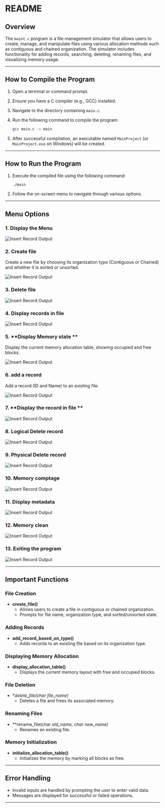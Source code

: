 # README 
## Overview
The `maint.c` program is a file management simulator that allows users to create, manage, and manipulate files using various allocation methods such as contiguous and chained organization. The simulator includes functionality for adding records, searching, deleting, renaming files, and visualizing memory usage.

---

## How to Compile the Program

1. Open a terminal or command prompt.
2. Ensure you have a C compiler (e.g., GCC) installed.
3. Navigate to the directory containing `main.c`.
4. Run the following command to compile the program:

   ```bash
   gcc main.c -o main
   ```

5. After successful compilation, an executable named `MainProject` (or `MainProject.exe` on Windows) will be created.

---

## How to Run the Program

1. Execute the compiled file using the following command:

   ```bash
   ./main
   ```

2. Follow the on-screen menu to navigate through various options.

---

## Menu Options

### 1. **Display the Menu**

![Insert Record Output](https://media.discordapp.net/attachments/1300606745382617118/1327375358458204231/Screenshot_2025-01-10_213138.png?ex=6782d622&is=678184a2&hm=3f1cebe8f9e99bd27a52110fcc423d9eab74eb028b7c3cd60ec661a71baf594d&=&format=webp&quality=lossless&width=854&height=374)

### 2. **Create file**
   Create a new file by choosing its organization type (Contiguous or Chained) and whether it is sorted or unsorted.

![Insert Record Output](https://media.discordapp.net/attachments/1300606745382617118/1327375649450758165/Screenshot_2025-01-10_213217.png?ex=6782d668&is=678184e8&hm=fe5068b93083a5cad51cdceb024fa6085ce6f3399717be218c9c9132571cd7dd&=&format=webp&quality=lossless&width=627&height=244)


### 3. **Delete file**
  

   ![Insert Record Output](https://media.discordapp.net/attachments/1300606745382617118/1327380163737944074/Screenshot_2025-01-10_215434.png?ex=6782da9c&is=6781891c&hm=a182f90a6288f719a22cad43699c6d2a6053754cb3ed56df0a0e8d141e45d21b&=&format=webp&quality=lossless&width=615&height=374)


### 4. **Display records in file**
 

 ![Insert Record Output](https://media.discordapp.net/attachments/1300606745382617118/1327376503859580998/Screenshot_2025-01-10_213445.png?ex=6782d733&is=678185b3&hm=acfa1a61108de1a99efcb6dd3722f70444f6a2ade4d6cce6e8f0b7da8c4705e8&=&format=webp&quality=lossless&width=627&height=216)


### 5. **Display Memory state **
   Display the current memory allocation table, showing occupied and free blocks.

  ![Insert Record Output](https://media.discordapp.net/attachments/1300606745382617118/1327375945006321664/Screenshot_2025-01-10_213324.png?ex=6782d6ae&is=6781852e&hm=6aacede79e6c552025d327a33a50649f3fc412156001fb9bac004ea02da31812&=&format=webp&quality=lossless&width=635&height=374)


### 6. **add a record**
   Add a record (ID and Name) to an existing file.
   
![Insert Record Output](https://media.discordapp.net/attachments/1300606745382617118/1327376180743245986/Screenshot_2025-01-10_213406.png?ex=6782d6e6&is=67818566&hm=d461ad7a1b677e1e340baf9d9056c46ca70d85e2c49862a5ff8c90170b58db19&=&format=webp&quality=lossless&width=523&height=168)


### 7. **Display the record in file **
   
   ![Insert Record Output](https://media.discordapp.net/attachments/1300606745382617118/1327376503859580998/Screenshot_2025-01-10_213445.png?ex=6782d733&is=678185b3&hm=acfa1a61108de1a99efcb6dd3722f70444f6a2ade4d6cce6e8f0b7da8c4705e8&=&format=webp&quality=lossless&width=627&height=216)


### 8. **Logical Delete record**

   ![Insert Record Output](https://media.discordapp.net/attachments/1300606745382617118/1327377117276541018/Screenshot_2025-01-10_214206.png?ex=6782d7c6&is=67818646&hm=745049bb5af3a44ea927a83e27543b8a9f46d1b2fe6c00058b4c1b43eab2cb0a&=&format=webp&quality=lossless&width=799&height=216)


### 9. **Physical Delete record**

   ![Insert Record Output](https://media.discordapp.net/attachments/1300606745382617118/1327377117276541018/Screenshot_2025-01-10_214206.png?ex=6782d7c6&is=67818646&hm=745049bb5af3a44ea927a83e27543b8a9f46d1b2fe6c00058b4c1b43eab2cb0a&=&format=webp&quality=lossless&width=799&height=216)


### 10. **Memory comptage**
 
  ![Insert Record Output](https://media.discordapp.net/attachments/1300606745382617118/1327380529045176410/Screenshot_2025-01-10_215526.png?ex=6782daf3&is=67818973&hm=d9c7243e84d922c310528384e8fc633f70e2ce69b396e7c0e368ccc5db027e28&=&format=webp&quality=lossless&width=702&height=374)


### 11. **Display metadata**
 
![Insert Record Output](https://media.discordapp.net/attachments/1300606745382617118/1327379675240202260/Screenshot_2025-01-10_215223.png?ex=6782da28&is=678188a8&hm=fc32d583da3f24f199d18d607c67242237c72c00a672886a2ae3bdf751ad5bbb&=&format=webp&quality=lossless&width=675&height=240)




### 12. **Memory clean**
   

   ![Insert Record Output](https://media.discordapp.net/attachments/1300606745382617118/1327380943391952936/Screenshot_2025-01-10_215655.png?ex=6782db56&is=678189d6&hm=ba0f8bdec81896915c7fad2b6bd1d5efb8d21c63c3e653e8c61cadf078c3ba2f&=&format=webp&quality=lossless&width=650&height=374)





### 13. **Exiting the program**

![Insert Record Output](https://media.discordapp.net/attachments/1300606745382617118/1327381003110584400/Screenshot_2025-01-10_215723.png?ex=6782db64&is=678189e4&hm=3d095006166b89b0a9639cf770304ada0fb166db5f5d0d672a991e92ea3a5174&=&format=webp&quality=lossless&width=580&height=374)








---

## Important Functions

### File Creation
- **create_file()**
  - Allows users to create a file in contiguous or chained organization.
  - Prompts for file name, organization type, and sorted/unsorted state.

### Adding Records
- **add_record_based_on_type()**
  - Adds records to an existing file based on its organization type.

### Displaying Memory Allocation
- **display_allocation_table()**
  - Displays the current memory layout with free and occupied blocks.

### File Deletion
- **delete_file(char *file_name)**
  - Deletes a file and frees its associated memory.

### Renaming Files
- **rename_file(char *old_name, char *new_name)**
  - Renames an existing file.

### Memory Initialization
- **initialize_allocation_table()**
  - Initializes the memory by marking all blocks as free.

---

## Error Handling
- Invalid inputs are handled by prompting the user to enter valid data.
- Messages are displayed for successful or failed operations.

---




